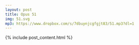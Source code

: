 ```yaml
---
layout: post
title: Opus 51
img: 51.svg
mp3: https://www.dropbox.com/s/7dbuynjcgfgjt83/51.mp3?dl=1
---
```


{% include post_content.html %}
